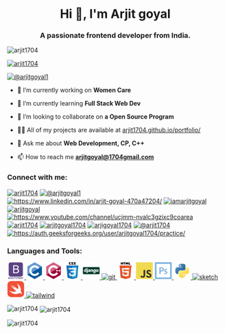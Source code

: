 <h1 align="center">Hi 👋, I'm Arjit goyal</h1>
<h3 align="center">A passionate frontend developer from India.</h3>

<p align="left"> <img src="https://komarev.com/ghpvc/?username=arjit1704&label=Profile%20views&color=0e75b6&style=flat" alt="arjit1704" /> </p>

<p align="left"> <a href="https://github.com/ryo-ma/github-profile-trophy"><img src="https://github-profile-trophy.vercel.app/?username=arjit1704" alt="arjit1704" /></a> </p>

<p align="left"> <a href="https://twitter.com/@arjitgoyal1" target="blank"><img src="https://img.shields.io/twitter/follow/@arjitgoyal1?logo=twitter&style=for-the-badge" alt="@arjitgoyal1" /></a> </p>

- 🔭 I’m currently working on **Women Care**

- 🌱 I’m currently learning **Full Stack Web Dev**

- 👯 I’m looking to collaborate on **a Open Source Program**

- 👨‍💻 All of my projects are available at [arjit1704.github.io/portfolio/](arjit1704.github.io/portfolio/)

- 💬 Ask me about **Web Development, CP, C++**

- 📫 How to reach me **arjitgoyal@1704gmail.com**

<h3 align="left">Connect with me:</h3>
<p align="left">
<a href="https://codepen.io/arjit1704" target="blank"><img align="center" src="https://raw.githubusercontent.com/rahuldkjain/github-profile-readme-generator/master/src/images/icons/Social/codepen.svg" alt="arjit1704" height="30" width="40" /></a>
<a href="https://twitter.com/@arjitgoyal1" target="blank"><img align="center" src="https://raw.githubusercontent.com/rahuldkjain/github-profile-readme-generator/master/src/images/icons/Social/twitter.svg" alt="@arjitgoyal1" height="30" width="40" /></a>
<a href="https://linkedin.com/in/https://www.linkedin.com/in/arjit-goyal-470a47204/" target="blank"><img align="center" src="https://raw.githubusercontent.com/rahuldkjain/github-profile-readme-generator/master/src/images/icons/Social/linked-in-alt.svg" alt="https://www.linkedin.com/in/arjit-goyal-470a47204/" height="30" width="40" /></a>
<a href="https://instagram.com/iamarjitgoyal" target="blank"><img align="center" src="https://raw.githubusercontent.com/rahuldkjain/github-profile-readme-generator/master/src/images/icons/Social/instagram.svg" alt="iamarjitgoyal" height="30" width="40" /></a>
<a href="https://www.behance.net/arjitgoyal" target="blank"><img align="center" src="https://raw.githubusercontent.com/rahuldkjain/github-profile-readme-generator/master/src/images/icons/Social/behance.svg" alt="arjitgoyal" height="30" width="40" /></a>
<a href="https://www.youtube.com/c/https://www.youtube.com/channel/ucjmm-nvalc3gzixc9coarea" target="blank"><img align="center" src="https://raw.githubusercontent.com/rahuldkjain/github-profile-readme-generator/master/src/images/icons/Social/youtube.svg" alt="https://www.youtube.com/channel/ucjmm-nvalc3gzixc9coarea" height="30" width="40" /></a>
<a href="https://www.codechef.com/users/arjit1704" target="blank"><img align="center" src="https://cdn.jsdelivr.net/npm/simple-icons@3.1.0/icons/codechef.svg" alt="arjit1704" height="30" width="40" /></a>
<a href="https://www.hackerrank.com/arjitgoyal1704" target="blank"><img align="center" src="https://raw.githubusercontent.com/rahuldkjain/github-profile-readme-generator/master/src/images/icons/Social/hackerrank.svg" alt="arjitgoyal1704" height="30" width="40" /></a>
<a href="https://www.leetcode.com/arjigoyal1704" target="blank"><img align="center" src="https://raw.githubusercontent.com/rahuldkjain/github-profile-readme-generator/master/src/images/icons/Social/leet-code.svg" alt="arjigoyal1704" height="30" width="40" /></a>
<a href="https://www.hackerearth.com/@arjit1704" target="blank"><img align="center" src="https://raw.githubusercontent.com/rahuldkjain/github-profile-readme-generator/master/src/images/icons/Social/hackerearth.svg" alt="@arjit1704" height="30" width="40" /></a>
<a href="https://auth.geeksforgeeks.org/user/https://auth.geeksforgeeks.org/user/arjitgoyal1704/practice/" target="blank"><img align="center" src="https://raw.githubusercontent.com/rahuldkjain/github-profile-readme-generator/master/src/images/icons/Social/geeks-for-geeks.svg" alt="https://auth.geeksforgeeks.org/user/arjitgoyal1704/practice/" height="30" width="40" /></a>
</p>

<h3 align="left">Languages and Tools:</h3>
<p align="left"> <a href="https://getbootstrap.com" target="_blank"> <img src="https://raw.githubusercontent.com/devicons/devicon/master/icons/bootstrap/bootstrap-plain-wordmark.svg" alt="bootstrap" width="40" height="40"/> </a> <a href="https://www.cprogramming.com/" target="_blank"> <img src="https://raw.githubusercontent.com/devicons/devicon/master/icons/c/c-original.svg" alt="c" width="40" height="40"/> </a> <a href="https://www.w3schools.com/cpp/" target="_blank"> <img src="https://raw.githubusercontent.com/devicons/devicon/master/icons/cplusplus/cplusplus-original.svg" alt="cplusplus" width="40" height="40"/> </a> <a href="https://www.w3schools.com/css/" target="_blank"> <img src="https://raw.githubusercontent.com/devicons/devicon/master/icons/css3/css3-original-wordmark.svg" alt="css3" width="40" height="40"/> </a> <a href="https://www.djangoproject.com/" target="_blank"> <img src="https://raw.githubusercontent.com/devicons/devicon/master/icons/django/django-original.svg" alt="django" width="40" height="40"/> </a> <a href="https://git-scm.com/" target="_blank"> <img src="https://www.vectorlogo.zone/logos/git-scm/git-scm-icon.svg" alt="git" width="40" height="40"/> </a> <a href="https://www.w3.org/html/" target="_blank"> <img src="https://raw.githubusercontent.com/devicons/devicon/master/icons/html5/html5-original-wordmark.svg" alt="html5" width="40" height="40"/> </a> <a href="https://developer.mozilla.org/en-US/docs/Web/JavaScript" target="_blank"> <img src="https://raw.githubusercontent.com/devicons/devicon/master/icons/javascript/javascript-original.svg" alt="javascript" width="40" height="40"/> </a> <a href="https://www.photoshop.com/en" target="_blank"> <img src="https://raw.githubusercontent.com/devicons/devicon/master/icons/photoshop/photoshop-line.svg" alt="photoshop" width="40" height="40"/> </a> <a href="https://www.python.org" target="_blank"> <img src="https://raw.githubusercontent.com/devicons/devicon/master/icons/python/python-original.svg" alt="python" width="40" height="40"/> </a> <a href="https://www.sketch.com/" target="_blank"> <img src="https://www.vectorlogo.zone/logos/sketchapp/sketchapp-icon.svg" alt="sketch" width="40" height="40"/> </a> <a href="https://developer.apple.com/swift/" target="_blank"> <img src="https://raw.githubusercontent.com/devicons/devicon/master/icons/swift/swift-original.svg" alt="swift" width="40" height="40"/> </a> <a href="https://tailwindcss.com/" target="_blank"> <img src="https://www.vectorlogo.zone/logos/tailwindcss/tailwindcss-icon.svg" alt="tailwind" width="40" height="40"/> </a> </p>

<p><img align="left" src="https://github-readme-stats.vercel.app/api/top-langs?username=arjit1704&show_icons=true&locale=en&layout=compact" alt="arjit1704" /></p>

<p>&nbsp;<img align="center" src="https://github-readme-stats.vercel.app/api?username=arjit1704&show_icons=true&locale=en" alt="arjit1704" /></p>

<p><img align="center" src="https://github-readme-streak-stats.herokuapp.com/?user=arjit1704&" alt="arjit1704" /></p>


